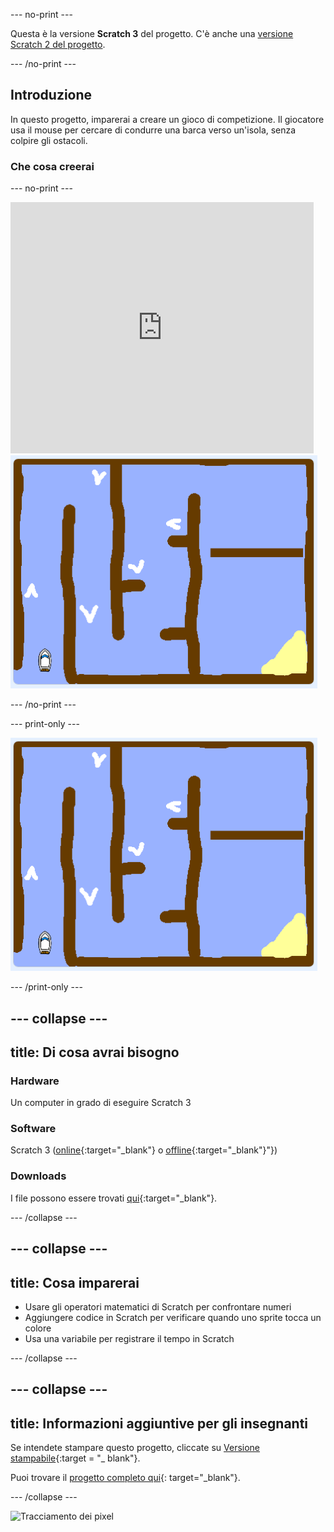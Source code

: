 \--- no-print \---

Questa è la versione **Scratch 3** del progetto. C'è anche una [versione Scratch 2 del progetto](https://projects.raspberrypi.org/en/projects/boat-race-scratch2).

\--- /no-print \---

## Introduzione

In questo progetto, imparerai a creare un gioco di competizione. Il giocatore usa il mouse per cercare di condurre una barca verso un'isola, senza colpire gli ostacoli.

### Che cosa creerai

\--- no-print \---

<div class="scratch-preview">
  <iframe allowtransparency="true" width="485" height="402" src="https://scratch.mit.edu/projects/embed/276662533/?autostart=false" frameborder="0" scrolling="no"></iframe>
  <img src="images/boat_race_demo.png">
</div>

\--- /no-print \---

\--- print-only \---

![Demo della corsa in barca](images/boat_race_demo.png)

\--- /print-only \---

## \--- collapse \---

## title: Di cosa avrai bisogno

### Hardware

Un computer in grado di eseguire Scratch 3

### Software

Scratch 3 ([online](https://rpf.io/scratchon){:target="_blank"} o [offline](https://rpf.io/scratchoff){:target="_blank"}"})

### Downloads

I file possono essere trovati [qui](http://rpf.io/p/en/boat-race-go){:target="_blank"}.

\--- /collapse \---

## \--- collapse \---

## title: Cosa imparerai

- Usare gli operatori matematici di Scratch per confrontare numeri
- Aggiungere codice in Scratch per verificare quando uno sprite tocca un colore
- Usa una variabile per registrare il tempo in Scratch

\--- /collapse \---

## \--- collapse \---

## title: Informazioni aggiuntive per gli insegnanti

Se intendete stampare questo progetto, cliccate su [Versione stampabile](https://projects.raspberrypi.org/en/projects/boat-race/print){:target = "_ blank"}.

Puoi trovare il [progetto completo qui](http://rpf.io/p/en/boat-race-get){: target="_blank"}.

\--- /collapse \---

![Tracciamento dei pixel](https://code.org/api/hour/begin_codeclub_boatrace.png)